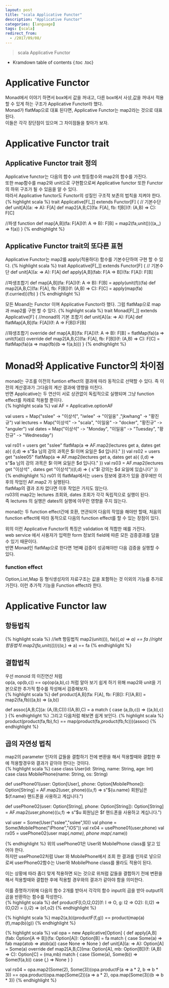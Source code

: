 ```yaml
---
layout: post
title: "scala Applicative Functor"
description: "Applicative Functor"
categories: [language]
tags: [scala]
redirect_from:
  - /2017/09/08/
---
```


> scala Applicative Functor


* Kramdown table of contents
{:toc .toc}

# Applicative Functor
Monad에서 이야기 하면서 box에서 값을 꺼내고, 다른 box에서 사상,값을 꺼내서 적용할 수 있게 하는 구조가 Applicative Functor라 했다.  
Monad가 flatMap으로 대표 된다면, Applicative Functor는 map2라는 것으로 대표된다.  
이들은 각각 장단점이 있으며 그 차이점들을 찾아가 보자.

# Applicative Functor trait
## Applicative Functor trait 정의 
Applicative functor는 다음의 함수 unit 항등함수와 map2의 함수를 가진다.  
또한 map함수를 map2와 unit으로 구현함으로써 Applicative functor 또한 Functor의 하위 구조가 될 수 있음을 알 수 있다.  
따라서 Applicative functor도 Functor의 성질인 구조적 보존의 법칙을 지켜야 한다.  
{% highlight scala %}
trait Applicative[F[_]] extends Functor[F] {
  // 기본수단 
  def unit[A](a: => A): F[A]
  def map2[A,B,C](fa: F[A], fb: f[B])(f: (A,B) => C): F[C]
  
  //파생 function
  def map[A,B](fa: F[A])(f: A => B): F[B] = 
    map2(fa,unit())((a,_) => f(a))
}
{% endhighlight %}

## Applicative Functor trait의 또다른 표현 
Applicative Functor는 map2를 apply(적용하다) 함수를 기본수단하여 구현 할 수 있다.
{% highlight scala %}
trait Applicative[F[_]] extends Functor[F] {
  // 기본수단 
  def unit[A](a: => A): F[A]
  def apply[A,B](fab: F[A => B])(fa: F[A]): F[B]

  //파생조합기 
  def map[A,B](fa: F[A])(f: A => B): F[B] = 
	apply(unit(f))(fa)
  def map2[A,B,C](fa: F[A], fb: F[B])(f: (A,B) => C): F[C] = 
	apply(map(fa)(f.curried))(fb)
}
{% endhighlight %}

모든 Moand는 Functor 이며 Applicative Functor라 했다. 그럼 flatMap으로 map과 map2를 구현 할 수 있다.
{% highlight scala %}
trait Monad[F[_]] extends Applicative[F] {
  //monad의 기본 조합기 
  def unit[A](a: => A): F[A]
  def flatMap[A,B](fa: F[A])(f: A => F[B]):F[B]

  //퍄생조합기 
  override def map[A,B](fa: F[A])(f: A => B): F[B] = 
    flatMap(fa)(a => unit(f(a)))
  override def map2[A,B,C](fa: F[A], fb: F[B])(f: (A,B) => C): F[C] = 
    flatMap(fa)(a => map(fb)(b => f(a,b)))
}
{% endhighlight %}

# Monad와 Applicative Functor의 차이점
monad는 구조를 이전의 funtion effect의 결과에 따라 동적으로 선택할 수 있다. 즉 이전의 계산결과가 그다음의 계산 결과에 영향을 미친다.  
반면 Applicative는 두 연산이 서로 상관없이 독립적으로 실행되며 그냥 function effect를 차례로 적용할 뿐이다.  
{% highlight scala %}
val AF = Applicative.optionAF

val users = Map("sslee" -> "이상석", "iwlee" -> "이일웅" ,"jkwhang" -> "황진규")
val lectures = Map("이상석" -> "scala", "이일웅" -> "docker", "황진규" -> "anguler")
val dates = Map("이상석" -> "Monday", "이일웅" -> "Tuesday", "황진규" -> "Wednesday")

val rs01 = users get "sslee" flatMap(a => AF.map2(lectures get a, dates get a){
 (l,d) => s"$a 님의 강의 과목은 $l 이며 요일은 $d 입니다."
})
val rs02 = users get "sslee05" flatMap(a => AF.map2(lectures get a, dates get a){ 
  (l,d) => s"$a 님의 강의 과목은 $l 이며 요일은 $d 입니다."
})
val rs03 = AF.map2(lectures get "이상석" , dates get "이상석")((l,d) => {
  s"$l 강의는 $d 요일에 있습니다"
})
{% endhighlight %}
rs01 의 flatMap에서는 users 정보에 결과가 있을 경우에만 이후의 작업인 AF.map2 가 실행된다.  
flatMap의 결과 조차 없다면 이후 작업은 가지도 않는다.  
rs03의 map2는 lectures 조회와, dates 조회가 각각 독립적으로 실행이 된다.  
즉 lectures 의 실행은 dates의 실행에 아무런 영향을 주지 않는다.  

monad는 두 function effect간에 호환, 연관되어 다음의 작업을 해야만 할때, 처음의 function effect에 따라 동적으로 다음의 function effect를 할 수 있는 장점이 있다.  

위의 이런 Applicative Functor의 특징은 validation 에 적합한 예를 가진다.  
web service 에서 사용자가 입력한 form 정보의 field에 따른 모든 검증결과를 담을 수 있기 때문이다.  
반면 Monad인 flatMap으로 한다면 1번째 검증이 성공해야만 다음 검증을 실행할 수 있다.  

### function effect
Option,List,Map 등 형식생성자의 자료구조는 값을 포함하는 것 이외의 기능를 추가로 가진다. 이런 추가적 기능을 Function effect라 한다.  

# Applicative Functor law
## 항등법칙
{% highlight scala %}
//left 항등법칙
map2(unit(()), fa)((_,a) => a) == fa
//right 항등법칙
map2(fa,unit(()))((a,_) => a) == fa
{% endhighlight %}

## 결합법칙 
우선 monoid 의 이진연산 처럼  
op(a, op(b,c)) == op(op(a,b),c) 처럼 알아 보기 쉽게 하기 위해 map2와 unit을 기본으로한 추가적 함수를 작성해서 검증해보자.  
{% highlight scala %}
def product[A,B](fa: F[A], fb: F[B]): F[(A,B)] = 
  map2(fa,fb)((a,b) => (a,b))
  
def assoc[A,B,C](a: (A,(B,C))):((A,B),C) = a match { 
  case (a,(b,c)) => ((a,b),c)
}
{% endhighlight %}
그리고 다음처럼 해보면 쉽게 보인다.
{% highlight scala %}
product(product(fa,fb),fc) == map(product(fa,product(fb,fc)))(assoc) 
{% endhighlight %}

## 곱의 자연성 법칙
map2의 parameter 인자의 값들을 결합하기 전에 변환을 해서 적용할때와 결합한 후에 적용할경우와 결과가 같아야 한다는 것이다.  
{% highlight scala %}
case class User(id: String, name: String, age: Int)
case class MobilePhone(name: String, os: String)
  
def usePhone01(user: Option[User], phone: Option[MobilePhone]): Option[String] = 
  AF.map2(user, phone)((u,f) => s"${u.name} 회원님은 ${f.name} 핸드폰을 사용하고 계십니다.")
    
def usePhone02(user: Option[String], phone: Option[String]): Option[String] = 
  AF.map2(user,phone)((u,f) => s"$u 회원님은 $f 핸드폰을 사용하고 계십니다.")

val user = Some(User("sslee","sslee",10))
val phone = Some(MobilePhone("iPhone","iOS"))
val rx04 = usePhone01(user,phone)
val rx05 = usePhone02(user map(_.name), phone map(_.name))

{% endhighlight %}
위의 usePhone01은 User와 MobilePhone class를 알고 있어야 한다.  
하지만 usePhone02처럼 User 와 MobilePhone에서 조회 한 결과를 인자로 넣으므로써 userPhone02함수는 User와 MobilePhone class를 몰라도 적용이 된다.  

이는 상황에 따라 좀더 맞게 적용하면 되는 것으로 위처럼 값들을 결합하기 전에 변환을 해서 적용할때와 결합한 후에 적용할 경우와의 결과가 같아야 함을 의미한다.  

이를 증명하기위해 다음의 함수 2개를 받아서 각각의 함수 input의 곱을 받아 output의 곱을 반환하는 함수를 작성한다.  
{% highlight scala %}
def productF[I,O,I2,O2](f: I => O, g: I2 => O2): (I,I2) => (O,O2) = 
  (i,i2) => (o1,o2)
{% endhighlight %}

{% highlight scala %}
map2(a,b)(productF(f,g)) == product(map(a)(f),map(b)(g))
{% endhighlight %}

{% highlight scala %}
val opa = new Applicative[Option] {
  def apply[A,B](fab: Option[A => B])(fa: Option[A]): Option[B] = fa match {
    case Some(a) => fab map(atob => atob(a))
    case None => None
  }
  def unit[A](a: => A): Option[A] = Some(a)
  override def map2[A,B,C](ma: Option[A], mb: Option[B])(f: (A,B) => C):   Option[C] = (ma,mb) match {
    case (Some(a), Some(b)) => Some(f(a,b))
    case (_,_) => None
  }
}
  
val rs04 = opa.map2(Some(2), Some(3))(opa.productF(a => a * 2, b => b * 3)) == opa.product(opa.map(Some(2))(a => a * 2), opa.map(Some(3))(b => b * 3))
{% endhighlight %}

[^1]: This is a footnote.

[kramdown]: https://kramdown.gettalong.org/
[Simple Texture]: https://github.com/yizeng/jekyll-theme-simple-texture
